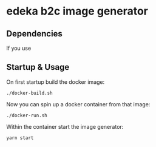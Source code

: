 # edeka b2c image generator

## Dependencies

If you use 

## Startup & Usage
 
On first startup build the docker image:

```
./docker-build.sh
```

Now you can spin up a docker container from that image:

```
./docker-run.sh
```

Within the container start the image generator:

```
yarn start
```